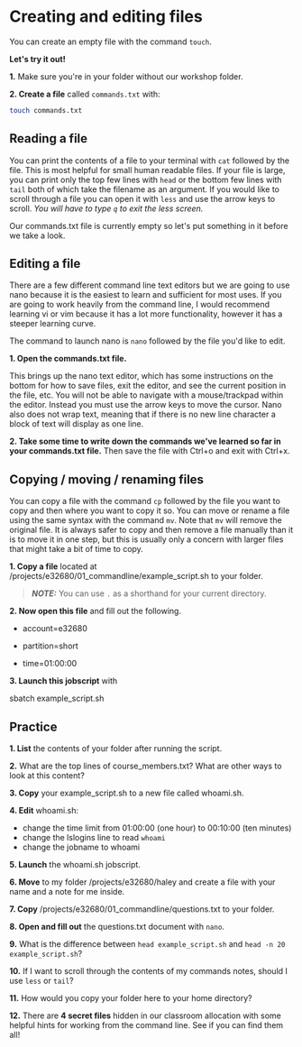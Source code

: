# Creating and editing files

You can create an empty file with the command `touch`.

**Let's try it out!**

**1.** Make sure you're in your folder without our workshop folder.

**2. Create a file** called `commands.txt` with:

```bash
touch commands.txt
```
## Reading a file

You can print the contents of a file to your terminal with `cat` followed by the file. 
This is most helpful for small human readable files. If your file is large, you can print
only the top few lines with `head` or the bottom few lines with `tail` both of which take 
the filename as an argument. If you would like to scroll through a file you can open it 
with `less` and use the arrow keys to scroll. *You will have to type `q` to exit the less screen.*

Our commands.txt file is currently empty so let's put something in it before we take a 
look.

## Editing a file

There are a few different command line text editors but we are going to use nano because 
it is the easiest to learn and sufficient for most uses. If you are going to work heavily 
from the command line, I would recommend learning vi or vim because it has a lot more 
functionality, however it has a steeper learning curve.

The command to launch nano is `nano` followed by the file you'd like to edit.

**1. Open the commands.txt file.**

This brings up the nano text editor, which has some instructions on the bottom for how to 
save files, exit the editor, and see the current position in the file, etc. You will not 
be able to navigate with a mouse/trackpad within the editor. Instead you must use the 
arrow keys to move the cursor. Nano also does not wrap text, meaning that if there is no 
new line character a block of text will display as one line. 

**2. Take some time to write down the commands we've learned so far in your commands.txt file.**
Then save the file with Ctrl+o and exit with Ctrl+x.

## Copying / moving / renaming files

You can copy a file with the command `cp` followed by the file you want to copy and then 
where you want to copy it so. You can move or rename a file using the same syntax with 
the command `mv`. Note that `mv` will remove the original file. It is always safer to 
copy and then remove a file manually than it is to move it in one step, but this is 
usually only a concern with larger files that might take a bit of time to copy. 

**1. Copy a file** located at /projects/e32680/01_commandline/example_script.sh to your folder.

> **_NOTE:_**  You can use `.` as a shorthand for your current directory.

**2. Now open this file** and fill out the following.
	
- account=e32680

- partition=short

- time=01:00:00

**3. Launch this jobscript** with

sbatch example_script.sh

## Practice

**1. List** the contents of your folder after running the script.

**2.** What are the top lines of course_members.txt? What are other ways to look at this content?

**3. Copy** your example_script.sh to a new file called whoami.sh.

**4. Edit** whoami.sh:

- change the time limit from 01:00:00 (one hour) to 00:10:00 (ten minutes)
- change the lslogins line to read `whoami`
- change the jobname to whoami

**5. Launch** the whoami.sh jobscript.

**6. Move** to my folder /projects/e32680/haley and create a file with your name and a note for me inside. 

**7. Copy** /projects/e32680/01_commandline/questions.txt to your folder.

**8. Open and fill out** the questions.txt document with `nano`.

**9.** What is the difference between `head example_script.sh` and `head -n 20 example_script.sh`?

**10.** If I want to scroll through the contents of my commands notes, should I use `less` or `tail`?

**11.** How would you copy your folder here to your home directory?

**12.** There are **4 secret files** hidden in our classroom allocation with some helpful hints for working from the command line. See if you can find them all!
